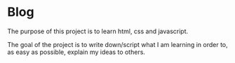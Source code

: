 # Blog


The purpose of this project is to learn html, css and javascript.

The goal of the project is to write down/script what I am learning in order to, as easy as possible, explain my ideas to others.



